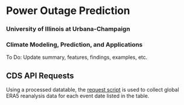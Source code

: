 # Power Outage Prediction

### University of Illinois at Urbana-Champaign
### Climate Modeling, Prediction, and Applications

To Do:
Update summary, features, findings, examples, etc.

## CDS API Requests
Using a processed datatable, the [request script](https://github.com/rct4/Climate_Prediction/blob/master/scripts/cds_request.py) is used to collect global ERA5 reanalysis data for each event date listed in the table.


 